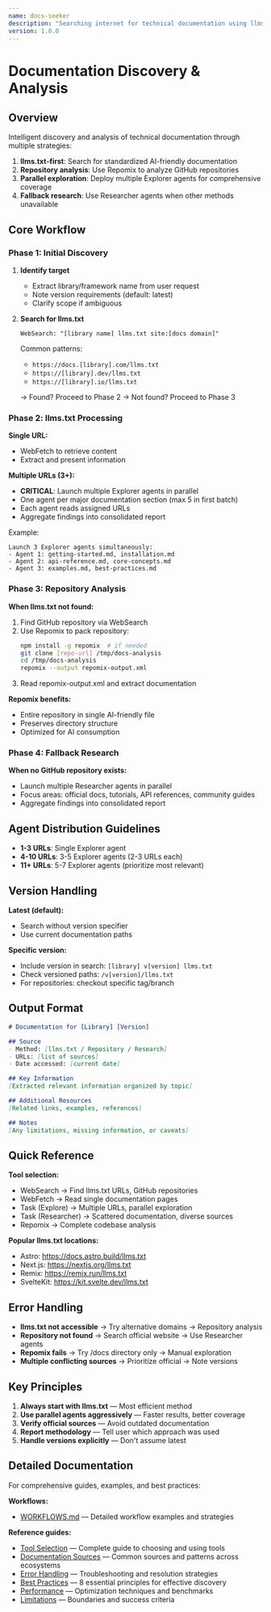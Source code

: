 ```yaml
---
name: docs-seeker
description: "Searching internet for technical documentation using llms.txt standard, GitHub repositories via Repomix, and parallel exploration. Use when user needs: (1) Latest documentation for libraries/frameworks, (2) Documentation in llms.txt format, (3) GitHub repository analysis, (4) Documentation without direct llms.txt support, (5) Multiple documentation sources in parallel"
version: 1.0.0
---
```


# Documentation Discovery & Analysis

## Overview

Intelligent discovery and analysis of technical documentation through multiple strategies:

1. **llms.txt-first**: Search for standardized AI-friendly documentation
2. **Repository analysis**: Use Repomix to analyze GitHub repositories
3. **Parallel exploration**: Deploy multiple Explorer agents for comprehensive coverage
4. **Fallback research**: Use Researcher agents when other methods unavailable

## Core Workflow

### Phase 1: Initial Discovery

1. **Identify target**
   - Extract library/framework name from user request
   - Note version requirements (default: latest)
   - Clarify scope if ambiguous

2. **Search for llms.txt**
   ```
   WebSearch: "[library name] llms.txt site:[docs domain]"
   ```
   Common patterns:
   - `https://docs.[library].com/llms.txt`
   - `https://[library].dev/llms.txt`
   - `https://[library].io/llms.txt`

   → Found? Proceed to Phase 2
   → Not found? Proceed to Phase 3

### Phase 2: llms.txt Processing

**Single URL:**
- WebFetch to retrieve content
- Extract and present information

**Multiple URLs (3+):**
- **CRITICAL**: Launch multiple Explorer agents in parallel
- One agent per major documentation section (max 5 in first batch)
- Each agent reads assigned URLs
- Aggregate findings into consolidated report

Example:
```
Launch 3 Explorer agents simultaneously:
- Agent 1: getting-started.md, installation.md
- Agent 2: api-reference.md, core-concepts.md
- Agent 3: examples.md, best-practices.md
```

### Phase 3: Repository Analysis

**When llms.txt not found:**

1. Find GitHub repository via WebSearch
2. Use Repomix to pack repository:
   ```bash
   npm install -g repomix  # if needed
   git clone [repo-url] /tmp/docs-analysis
   cd /tmp/docs-analysis
   repomix --output repomix-output.xml
   ```
3. Read repomix-output.xml and extract documentation

**Repomix benefits:**
- Entire repository in single AI-friendly file
- Preserves directory structure
- Optimized for AI consumption

### Phase 4: Fallback Research

**When no GitHub repository exists:**
- Launch multiple Researcher agents in parallel
- Focus areas: official docs, tutorials, API references, community guides
- Aggregate findings into consolidated report

## Agent Distribution Guidelines

- **1-3 URLs**: Single Explorer agent
- **4-10 URLs**: 3-5 Explorer agents (2-3 URLs each)
- **11+ URLs**: 5-7 Explorer agents (prioritize most relevant)

## Version Handling

**Latest (default):**
- Search without version specifier
- Use current documentation paths

**Specific version:**
- Include version in search: `[library] v[version] llms.txt`
- Check versioned paths: `/v[version]/llms.txt`
- For repositories: checkout specific tag/branch

## Output Format

```markdown
# Documentation for [Library] [Version]

## Source
- Method: [llms.txt / Repository / Research]
- URLs: [list of sources]
- Date accessed: [current date]

## Key Information
[Extracted relevant information organized by topic]

## Additional Resources
[Related links, examples, references]

## Notes
[Any limitations, missing information, or caveats]
```

## Quick Reference

**Tool selection:**
- WebSearch → Find llms.txt URLs, GitHub repositories
- WebFetch → Read single documentation pages
- Task (Explore) → Multiple URLs, parallel exploration
- Task (Researcher) → Scattered documentation, diverse sources
- Repomix → Complete codebase analysis

**Popular llms.txt locations:**
- Astro: https://docs.astro.build/llms.txt
- Next.js: https://nextjs.org/llms.txt
- Remix: https://remix.run/llms.txt
- SvelteKit: https://kit.svelte.dev/llms.txt

## Error Handling

- **llms.txt not accessible** → Try alternative domains → Repository analysis
- **Repository not found** → Search official website → Use Researcher agents
- **Repomix fails** → Try /docs directory only → Manual exploration
- **Multiple conflicting sources** → Prioritize official → Note versions

## Key Principles

1. **Always start with llms.txt** — Most efficient method
2. **Use parallel agents aggressively** — Faster results, better coverage
3. **Verify official sources** — Avoid outdated documentation
4. **Report methodology** — Tell user which approach was used
5. **Handle versions explicitly** — Don't assume latest

## Detailed Documentation

For comprehensive guides, examples, and best practices:

**Workflows:**
- [WORKFLOWS.md](./WORKFLOWS.md) — Detailed workflow examples and strategies

**Reference guides:**
- [Tool Selection](./references/tool-selection.md) — Complete guide to choosing and using tools
- [Documentation Sources](./references/documentation-sources.md) — Common sources and patterns across ecosystems
- [Error Handling](./references/error-handling.md) — Troubleshooting and resolution strategies
- [Best Practices](./references/best-practices.md) — 8 essential principles for effective discovery
- [Performance](./references/performance.md) — Optimization techniques and benchmarks
- [Limitations](./references/limitations.md) — Boundaries and success criteria
